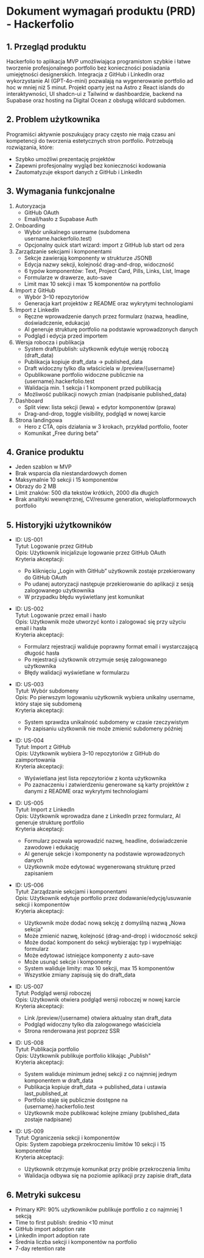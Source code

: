 # Dokument wymagań produktu (PRD) - Hackerfolio

## 1. Przegląd produktu

Hackerfolio to aplikacja MVP umożliwiająca programistom szybkie i łatwe tworzenie profesjonalnego portfolio bez konieczności posiadania umiejętności designerskich. Integracja z GitHub i LinkedIn oraz wykorzystanie AI (GPT-4o-mini) pozwalają na wygenerowanie portfolio ad hoc w mniej niż 5 minut. Projekt oparty jest na Astro z React islands do interaktywności, UI shadcn-ui z Tailwind w dashboardzie, backend na Supabase oraz hosting na Digital Ocean z obsługą wildcard subdomen.

## 2. Problem użytkownika

Programiści aktywnie poszukujący pracy często nie mają czasu ani kompetencji do tworzenia estetycznych stron portfolio. Potrzebują rozwiązania, które:

- Szybko umożliwi prezentację projektów
- Zapewni profesjonalny wygląd bez konieczności kodowania
- Zautomatyzuje eksport danych z GitHub i LinkedIn

## 3. Wymagania funkcjonalne

1. Autoryzacja
   - GitHub OAuth
   - Email/hasło z Supabase Auth
2. Onboarding
   - Wybór unikalnego username (subdomena username.hackerfolio.test)
   - Opcjonalny quick start wizard: import z GitHub lub start od zera
3. Zarządzanie sekcjami i komponentami
   - Sekcje zawierają komponenty w strukturze JSONB
   - Edycja nazwy sekcji, kolejność drag-and-drop, widoczność
   - 6 typów komponentów: Text, Project Card, Pills, Links, List, Image
   - Formularze w drawerze, auto-save
   - Limit max 10 sekcji i max 15 komponentów na portfolio
5. Import z GitHub
   - Wybór 3–10 repozytoriów
   - Generacja kart projektów z README oraz wykrytymi technologiami
6. Import z LinkedIn
   - Ręczne wprowadzenie danych przez formularz (nazwa, headline, doświadczenie, edukacja)
   - AI generuje strukturę portfolio na podstawie wprowadzonych danych
   - Podgląd i edycja przed importem
7. Wersja robocza i publikacja
   - System draft/publish: użytkownik edytuje wersję roboczą (draft_data)
   - Publikacja kopiuje draft_data → published_data
   - Draft widoczny tylko dla właściciela w /preview/{username}
   - Opublikowane portfolio widoczne publicznie na {username}.hackerfolio.test
   - Walidacja min. 1 sekcja i 1 komponent przed publikacją
   - Możliwość publikacji nowych zmian (nadpisanie published_data)
8. Dashboard
   - Split view: lista sekcji (lewa) + edytor komponentów (prawa)
   - Drag-and-drop, toggle visibility, podgląd w nowej karcie
9. Strona landingowa
   - Hero z CTA, opis działania w 3 krokach, przykład portfolio, footer
   - Komunikat „Free during beta”

## 4. Granice produktu

- Jeden szablon w MVP
- Brak wsparcia dla niestandardowych domen
- Maksymalnie 10 sekcji i 15 komponentów
- Obrazy do 2 MB
- Limit znaków: 500 dla tekstów krótkich, 2000 dla długich
- Brak analityki wewnętrznej, CV/resume generation, wieloplatformowych portfolio

## 5. Historyjki użytkowników

- ID: US-001  
  Tytuł: Logowanie przez GitHub  
  Opis: Użytkownik inicjalizuje logowanie przez GitHub OAuth  
  Kryteria akceptacji:

  - Po kliknięciu „Login with GitHub” użytkownik zostaje przekierowany do GitHub OAuth
  - Po udanej autoryzacji następuje przekierowanie do aplikacji z sesją zalogowanego użytkownika
  - W przypadku błędu wyświetlany jest komunikat

- ID: US-002  
  Tytuł: Logowanie przez email i hasło  
  Opis: Użytkownik może utworzyć konto i zalogować się przy użyciu email i hasła  
  Kryteria akceptacji:

  - Formularz rejestracji waliduje poprawny format email i wystarczającą długość hasła
  - Po rejestracji użytkownik otrzymuje sesję zalogowanego użytkownika
  - Błędy walidacji wyświetlane w formularzu

- ID: US-003  
  Tytuł: Wybór subdomeny  
  Opis: Po pierwszym logowaniu użytkownik wybiera unikalny username, który staje się subdomeną  
  Kryteria akceptacji:

  - System sprawdza unikalność subdomeny w czasie rzeczywistym
  - Po zapisaniu użytkownik nie może zmienić subdomeny później

- ID: US-004  
  Tytuł: Import z GitHub  
  Opis: Użytkownik wybiera 3–10 repozytoriów z GitHub do zaimportowania  
  Kryteria akceptacji:

  - Wyświetlana jest lista repozytoriów z konta użytkownika
  - Po zaznaczeniu i zatwierdzeniu generowane są karty projektów z danymi z README oraz wykrytymi technologiami

- ID: US-005  
  Tytuł: Import z LinkedIn  
  Opis: Użytkownik wprowadza dane z LinkedIn przez formularz, AI generuje strukturę portfolio  
  Kryteria akceptacji:

  - Formularz pozwala wprowadzić nazwę, headline, doświadczenie zawodowe i edukację
  - AI generuje sekcje i komponenty na podstawie wprowadzonych danych
  - Użytkownik może edytować wygenerowaną strukturę przed zapisaniem

- ID: US-006  
  Tytuł: Zarządzanie sekcjami i komponentami  
  Opis: Użytkownik edytuje portfolio przez dodawanie/edycję/usuwanie sekcji i komponentów  
  Kryteria akceptacji:

  - Użytkownik może dodać nową sekcję z domyślną nazwą „Nowa sekcja"
  - Może zmienić nazwę, kolejność (drag-and-drop) i widoczność sekcji
  - Może dodać komponent do sekcji wybierając typ i wypełniając formularz
  - Może edytować istniejące komponenty z auto-save
  - Może usunąć sekcje i komponenty
  - System waliduje limity: max 10 sekcji, max 15 komponentów
  - Wszystkie zmiany zapisują się do draft_data

- ID: US-007  
  Tytuł: Podgląd wersji roboczej  
  Opis: Użytkownik otwiera podgląd wersji roboczej w nowej karcie  
  Kryteria akceptacji:

  - Link /preview/{username} otwiera aktualny stan draft_data
  - Podgląd widoczny tylko dla zalogowanego właściciela
  - Strona renderowana jest poprzez SSR

- ID: US-008  
  Tytuł: Publikacja portfolio  
  Opis: Użytkownik publikuje portfolio klikając „Publish"  
  Kryteria akceptacji:

  - System waliduje minimum jednej sekcji z co najmniej jednym komponentem w draft_data
  - Publikacja kopiuje draft_data → published_data i ustawia last_published_at
  - Portfolio staje się publicznie dostępne na {username}.hackerfolio.test
  - Użytkownik może publikować kolejne zmiany (published_data zostaje nadpisane)

- ID: US-009  
  Tytuł: Ograniczenia sekcji i komponentów  
  Opis: System zapobiega przekroczeniu limitów 10 sekcji i 15 komponentów  
  Kryteria akceptacji:

  - Użytkownik otrzymuje komunikat przy próbie przekroczenia limitu
  - Walidacja odbywa się na poziomie aplikacji przy zapisie draft_data

## 6. Metryki sukcesu

- Primary KPI: 90% użytkowników publikuje portfolio z co najmniej 1 sekcją
- Time to first publish: średnio <10 minut
- GitHub import adoption rate
- LinkedIn import adoption rate
- Średnia liczba sekcji i komponentów na portfolio
- 7-day retention rate
